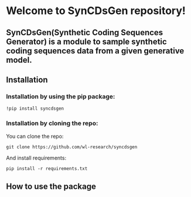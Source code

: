 # Welcome to SynCDsGen repository!

## SynCDsGen(Synthetic Coding Sequences Generator) is a module to sample synthetic coding sequences data from a given generative model.

## Installation

### Installation by using the pip package:
```
!pip install syncdsgen
```
### Installation by cloning the repo:
You can clone the repo: 
```
git clone https://github.com/wl-research/syncdsgen
```
And install requirements:
```
pip install -r requirements.txt
```
## How to use the package

